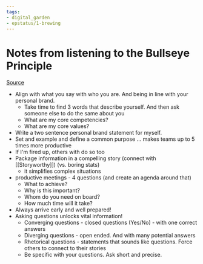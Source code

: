 ```yaml
---
tags: 
- digital_garden
- epstatus/1-brewing
---
```

# Notes from listening to the Bullseye Principle
[Source](https://www.blinkist.com/en/app/books/the-bullseye-principle-en)

+ Align with what you say with who you are. And being in line with your personal brand.
	+ Take time to find 3 words that describe yourself. And then ask someone else to do the same about you
	+ What are my core competencies?
	+ What are my core values?
+ Write a two sentence personal brand statement for myself.
+ Set and example and define a common purpose ... makes teams up to 5 times more productive
+ If I'm fired up, others with do so too
+ Package information in a compelling story (connect with [[Storyworthy]])  (vs. boring stats)
	+ it simplifies complex situations
+ productive meetings - 4 questions (and create an agenda around that)
	+ What to achieve?
	+ Why is this important?
	+ Whom do you need on board?
	+ How much time will it take?
+ Always arrive early and well prepared!
+ Asking questions unlocks vital information!
	+ Converging questions - closed questions (Yes/No) - with one correct answers
	+ Diverging questions - open ended. And with many potential answers
	+ Rhetorical questions - statements that sounds like questions. Force others to connect to their stories
	+ Be specific with your questions. Ask short and precise.